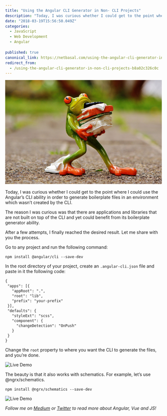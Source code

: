 ```yaml
---
title: "Using the Angular CLI Generator in Non- CLI Projects"
description: "Today, I was curious whether I could get to the point where I could use the Angular’s CLI ability in order to generate boilerplate files in an environment which wasn’t created by the CLI. The reason…"
date: "2018-03-19T15:56:50.049Z"
categories: 
  - JavaScript
  - Web Development
  - Angular

published: true
canonical_link: https://netbasal.com/using-the-angular-cli-generator-in-non-cli-projects-b8a02c326c0c
redirect_from:
  - /using-the-angular-cli-generator-in-non-cli-projects-b8a02c326c0c
---
```


![Tired of Boilerplate](./asset-1.jpeg)

Today, I was curious whether I could get to the point where I could use the Angular’s CLI ability in order to generate boilerplate files in an environment which wasn’t created by the CLI.

The reason I was curious was that there are applications and libraries that are not built on top of the CLI and yet could benefit from its boilerplate generator ability.

After a few attempts, I finally reached the desired result. Let me share with you the process.

Go to any project and run the following command:

```
npm install @angular/cli --save-dev 
```

In the root directory of your project, create an `.angular-cli.json` file and paste in it the following code:

```
{
 "apps": [{
   "appRoot": ".",
   "root": "lib",
   "prefix": "your-prefix"
 }],
 "defaults": {
   "styleExt": "scss",
   "component": {
     "changeDetection": "OnPush"
   }
 }
}
```

Change the `root` property to where you want the CLI to generate the files, and you’re done.

![Live Demo](./asset-2.gif)

The beauty is that it also works with schematics. For example, let’s use @ngrx/schematics.

```
npm install @ngrx/schematics --save-dev
```

![Live Demo](./asset-3.gif)

_Follow me on_ [_Medium_](https://medium.com/@NetanelBasal/) _or_ [_Twitter_](https://twitter.com/NetanelBasal) _to read more about Angular, Vue and JS!_
